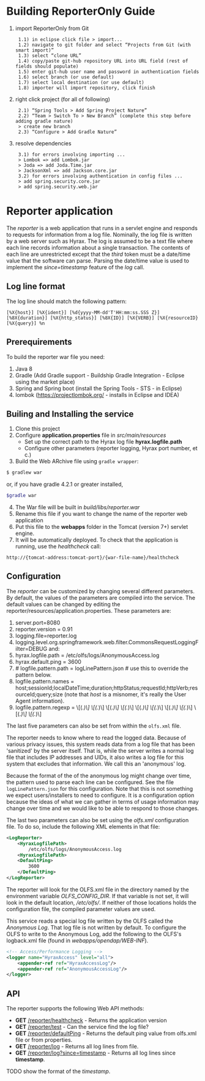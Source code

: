﻿# Building ReporterOnly Guide

1) import ReporterOnly from Git

        1.1) in eclipse click file > import...
        1.2) navigate to git folder and select “Projects from Git (with smart import)”
        1.3) select “clone URL”
        1.4) copy/paste git-hub repository URL into URL field (rest of fields should populate)
        1.5) enter git-hub user name and password in authentication fields
        1.6) select branch (or use default)
        1.7) select local destination (or use default)
        1.8) importer will import repository, click finish

2) right click project (for all of following)

        2.1) “Spring Tools > Add Spring Project Nature”
        2.2) “Team > Switch To > New Branch” (complete this step before adding gradle nature)
		> create new branch 
        2.3) “Configure > Add Gradle Nature”
        
3) resolve dependencies

        3.1) for errors involving importing ...
		> Lombok => add Lombok.jar
		> Joda => add Joda.Time.jar
		> JacksonXml => add Jackson.core.jar
        3.2) for errors involving authentication in config files ...
		> add spring.security.core.jar
		> add spring.security.web.jar

# Reporter application
The _reporter_ is a web application that runs in a servlet engine and responds to requests
for information from a log file. Nominally, the log file is written by a web server
such as Hyrax. The log is assumed to be a text file where each line records information
about a single transaction. The contents of each line are unrestricted except that the _third_ 
token must be a date/time value that the software can parse. Parsing the date/time value is
used to implement the _since=timestamp_ feature of the _log_ call.

## Log line format
The log line should match the following pattern:

```
[%X{host}] [%X{ident}] [%d{yyyy-MM-dd'T'HH:mm:ss.SSS Z}] [%8X{duration}] [%X{http_status}] [%8X{ID}] [%X{VERB}] [%X{resourceID} [%X{query}] %n
```

## Prerequirements
To build the reporter war file you need:

1. Java 8 
1. Gradle (Add Gradle support - Buildship Gradle Integration - Eclipse using the market place)
1. Spring and Spring boot (install the Spring Tools - STS - in Eclipse)
1. lombok (https://projectlombok.org/ - installs in Eclipse and IDEA)

## Builing and Installing the service
1. Clone this project
2. Configure **application.properties** file in _src/main/resources_
    * Set up the correct path to the Hyrax log file **hyrax.logfile.path**
    * Configure other parameters (reporter logging, Hyrax port number, et c.)
3. Build the Web ARchive file using ```gradle wrapper```:

```sh
$ gradlew war
```

or, if you have gradle 4.2.1 or greater installed, 

```sh
$gradle war
```

4. The War file will be built in _build/libs/reporter.war_
5. Rename this file if you want to change the name of the reporter web application
6. Put this file to the **webapps** folder in the Tomcat (version 7+) servlet engine.
7. It will be automatically deployed. To check that the application is running, use the _healthcheck_ call:

```
http://{tomcat-address:tomcat-port}/{war-file-name}/healthcheck
```

## Configuration
The _reporter_ can be customized by changing several different parameters. By default, the
values of the parameters are compiled into the service. The default values can be changed 
by editing the reporter/resources/application.properties. These parameters are:
1. server.port=8080
1. reporter.version = 0.91
1. logging.file=reporter.log
1. logging.level.org.springframework.web.filter.CommonsRequestLoggingFilter=DEBUG
and:
1. hyrax.logfile.path = /etc/olfs/logs/AnonymousAccess.log
1. hyrax.default.ping = 3600
1. \# logfile.pattern.path = logLinePattern.json # use this to override the pattern below.
1. logfile.pattern.names = host;sessionId;localDateTime;duration;httpStatus;requestId;httpVerb;resourceId;query;size (note that _host_ is a misnomer, it's really the User Agent information).
1. logfile.pattern.regexp = \\[(.*)\\] \\[(.*)\\] \\[(.*)\\] \\[(.*)\\] \\[(.*)\\] \\[(.*)\\] \\[(.*)\\] \\[(.*)\\] \\[(.*)\\] \\[(.*)\\]

The last five parameters can also be set from within the ```olfs.xml```
file.

The reporter needs to know where to read the logged data. Because of
various privacy issues, this system reads data from a log file that
has been 'sanitized' by the server itself. That is, while the server
writes a normal log file that includes IP addresses and UIDs, it also 
writes a log file for this system that excludes that information. We
call this an 'anonymous' log.

Because the format of the of the anonymous log might change over time,
the pattern used to parse each line can be configured. See the file
`logLinePattern.json` for this configuration. Note that this is not
something we expect users/installers to need to configure. It is a 
configuration option because the ideas of what we can gather in terms
of usage information may change over time and we would like to be
able to respond to those changes.

The last two parameters can also be set using the _olfs.xml_ configuration file. To do so,
include the following XML elements in that file:

```xml
<LogReporter>
    <HyraxLogfilePath>
        /etc/olfs/logs/AnonymousAccess.log
    <HyraxLogfilePath>
    <DefaultPing>
        3600
    </DefaultPing>
</LogReporter>
```

The reporter will look for the OLFS.xml file in the directory named by the environment
variable _OLFS_CONFIG_DIR_. If that variable is not set, it will look in the default 
location, _/etc/olfs/_. If neither of those locations holds the configuration file, the
compiled parameter values are used.

This service reads a special log file written by the OLFS called the _Anonymous Log_. That 
log file is not written by default. To configure the OLFS to write to the Anonymous Log, add
the following to the OLFS's logback.xml file (found in _webapps/opendap/WEB-INF_).

```xml
<!-- Access/Performance Logging -->
<logger name="HyraxAccess" level="all">
    <appender-ref ref="HyraxAccessLog"/>
    <appender-ref ref="AnonymousAccessLog"/>
</logger>
```

## API
The reporter supports the following Web API methods:
* **GET** [/reporter/healthcheck]() - Returns the application version
* **GET** [/reporter/test]() - Can the service find the log file?
* **GET** [/reporter/defaultPing]() - Returns the default ping value from olfs.xml file or from properties.
* **GET** [/reporter/log]() - Returns all log lines from file.
* **GET** [/reporter/log?since=timestamp]() - Returns all log lines since **timestamp**.

TODO show the format of the _timestamp_.

